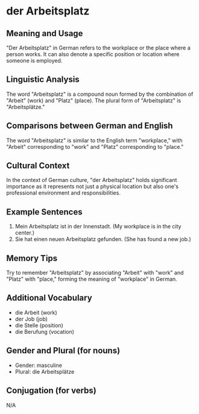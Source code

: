 # der Arbeitsplatz
## Meaning and Usage
"Der Arbeitsplatz" in German refers to the workplace or the place where a person works. It can also denote a specific position or location where someone is employed.

## Linguistic Analysis
The word "Arbeitsplatz" is a compound noun formed by the combination of "Arbeit" (work) and "Platz" (place). The plural form of "Arbeitsplatz" is "Arbeitsplätze."

## Comparisons between German and English
The word "Arbeitsplatz" is similar to the English term "workplace," with "Arbeit" corresponding to "work" and "Platz" corresponding to "place."

## Cultural Context
In the context of German culture, "der Arbeitsplatz" holds significant importance as it represents not just a physical location but also one's professional environment and responsibilities.

## Example Sentences
1. Mein Arbeitsplatz ist in der Innenstadt. (My workplace is in the city center.)
2. Sie hat einen neuen Arbeitsplatz gefunden. (She has found a new job.)

## Memory Tips
Try to remember "Arbeitsplatz" by associating "Arbeit" with "work" and "Platz" with "place," forming the meaning of "workplace" in German.

## Additional Vocabulary
- die Arbeit (work)
- der Job (job)
- die Stelle (position)
- die Berufung (vocation)

## Gender and Plural (for nouns)
- Gender: masculine
- Plural: die Arbeitsplätze

## Conjugation (for verbs)
N/A